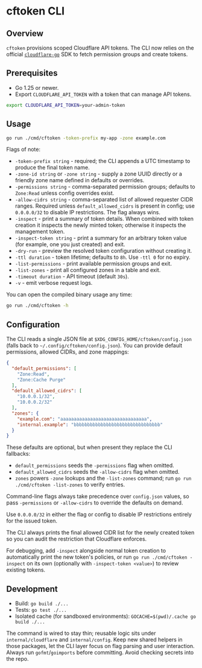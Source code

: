 # cftoken CLI

## Overview
`cftoken` provisions scoped Cloudflare API tokens. The CLI now relies on the official [`cloudflare-go`](https://github.com/cloudflare/cloudflare-go) SDK to fetch permission groups and create tokens.

## Prerequisites
- Go 1.25 or newer.
- Export `CLOUDFLARE_API_TOKEN` with a token that can manage API tokens.

```bash
export CLOUDFLARE_API_TOKEN=your-admin-token
```

## Usage
```bash
go run ./cmd/cftoken -token-prefix my-app -zone example.com
```

Flags of note:
- `-token-prefix string` - required; the CLI appends a UTC timestamp to produce the final token name.
- `-zone-id string` or `-zone string` - supply a zone UUID directly or a friendly zone name defined in defaults or overrides.
- `-permissions string` - comma-separated permission groups; defaults to `Zone:Read` unless config overrides exist.
- `-allow-cidrs string` - comma-separated list of allowed requester CIDR ranges. Required unless `default_allowed_cidrs` is present in config; use `0.0.0.0/32` to disable IP restrictions. The flag always wins.
- `-inspect` - print a summary of token details. When combined with token creation it inspects the newly minted token; otherwise it inspects the management token.
- `-inspect-token string` - print a summary for an arbitrary token value (for example, one you just created) and exit.
- `-dry-run` - preview the resolved token configuration without creating it.
- `-ttl duration` - token lifetime; defaults to `8h`. Use `-ttl 0` for no expiry.
- `-list-permissions` - print available permission groups and exit.
- `-list-zones` - print all configured zones in a table and exit.
- `-timeout duration` - API timeout (default `30s`).
- `-v` - emit verbose request logs.

You can open the compiled binary usage any time:
```bash
go run ./cmd/cftoken -h
```

## Configuration
The CLI reads a single JSON file at `$XDG_CONFIG_HOME/cftoken/config.json` (falls back to `~/.config/cftoken/config.json`). You can provide default permissions, allowed CIDRs, and zone mappings:
```json
{
  "default_permissions": [
    "Zone:Read",
    "Zone:Cache Purge"
  ],
  "default_allowed_cidrs": [
    "10.0.0.1/32",
    "10.0.0.2/32"
  ],
  "zones": {
    "example.com": "aaaaaaaaaaaaaaaaaaaaaaaaaaaaaaaa",
    "internal.example": "bbbbbbbbbbbbbbbbbbbbbbbbbbbbbbbb"
  }
}
```
These defaults are optional, but when present they replace the CLI fallbacks:
- `default_permissions` seeds the `-permissions` flag when omitted.
- `default_allowed_cidrs` seeds the `-allow-cidrs` flag when omitted.
- `zones` powers `-zone` lookups and the `-list-zones` command; run `go run ./cmd/cftoken -list-zones` to verify entries.

Command-line flags always take precedence over `config.json` values, so pass `-permissions` or `-allow-cidrs` to override the defaults on demand.

Use `0.0.0.0/32` in either the flag or config to disable IP restrictions entirely for the issued token.

The CLI always prints the final allowed CIDR list for the newly created token so you can audit the restriction that Cloudflare enforces.

For debugging, add `-inspect` alongside normal token creation to automatically print the new token's policies, or run `go run ./cmd/cftoken -inspect` on its own (optionally with `-inspect-token <value>`) to review existing tokens.

## Development
- Build: `go build ./...`
- Tests: `go test ./...`
- Isolated cache (for sandboxed environments): `GOCACHE=$(pwd)/.cache go build ./...`

The command is wired to stay thin; reusable logic sits under `internal/cloudflare` and `internal/config`. Keep new shared helpers in those packages, let the CLI layer focus on flag parsing and user interaction. Always run `gofmt`/`goimports` before committing. Avoid checking secrets into the repo.
